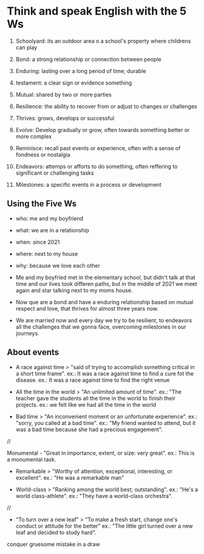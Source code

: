 # Think and speak English with the 5 Ws

1. Schoolyard: its an outdoor area o a school's property where childrens can play

2. Bond: a strong relationship or connection between people
3. Enduring: lasting over a long period of time; durable
4. testament: a clear sign or evidence something
5. Mutual: shared by two or more parties
6. Resilience: the ability to recover from or adjust to changes or challenges
7. Thrives: grows, develops or successful
8. Evolve: Develop gradually or grow, often towards something better or more complex
9. Reminisce: recall past events or experience, often with a sense of fondness or nostalgia
10. Endeavors: attemps or afforts to do something, often reffering to significant or challenging tasks
11. Milestones: a specific events in a process or development

## Using the Five Ws

- who: me and my boyfriend

- what: we are in a relationship
- when: since 2021
- where: next to my house
- why: because we love each other

- Me and my boyfried met in the elementary school, but didn't talk at that time and our lives took differen paths, but in the middle of 2021 we meet again and star talking next to my moms house.
- Now que are a bond and have a enduring relationship based on mutual respect and love, that thrives for almost three years now.
- We are married now and every day we try to be resilient, to endeavors all the challenges that we gonna face, overcoming milestones in our journeys.

## About events

- A race against time > "said of trying to accomplish something critical in a short time frame". ex.: It was a race against time to find a cure fot the disease. ex.: It was a race against time to find the right venue

- All the time in the world > "An unlimited amount of time". ex.: "The teacher gave the students all the time in the world to finish their projects. ex.: we felt like we had all the time in the world

- Bad time > "An inconvenient moment or an unfortunate experience". ex.: "sorry, you called at a bad time". ex.: "My friend wanted to attend, but it was a bad time because she had a precious engagement".

//

Monumental - "Great in importance, extent, or size: very great". ex.: This is a monumental task.

- Remarkable > "Worthy of attention, exceptional, interesting, or excellent". ex.: "He was a remarkable man"

- World-class > "Ranking among the world best; outstanding". ex.: "He's a world class-athlete". ex.: "They have a world-class orchestra".

//

- "To turn over a new leaf" > "To make a fresh start, change one's conduct or attitude for the better" ex.: "The little girl turned over a new leaf and decided to study hard".

conquer
gruesome mistake
in a draw
